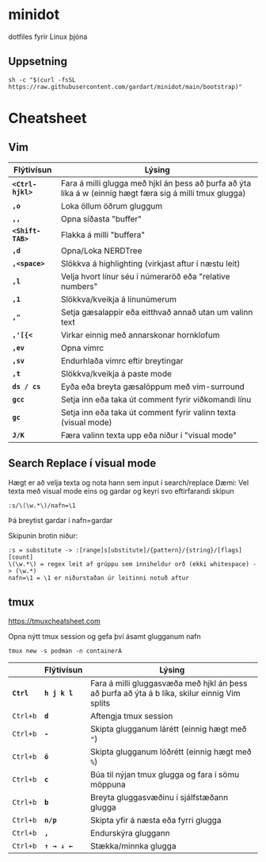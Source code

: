 # minidot
dotfiles fyrir Linux þjóna

## Uppsetning
`sh -c "$(curl -fsSL https://raw.githubusercontent.com/gardart/minidot/main/bootstrap)"`

# Cheatsheet

## Vim

| Flýtivísun | Lýsing |
| -------- | ----------- |
| **`<Ctrl-hjkl>`** | Fara á milli glugga með hjkl án þess að þurfa að ýta líka á w (einnig hægt færa sig á milli tmux glugga) |
| **`,o`** | Loka öllum öðrum gluggum |
| **`,,`** | Opna síðasta "buffer" |
| **`<Shift-TAB>`** | Flakka á milli "buffera" |
| **`,d`** | Opna/Loka NERDTree |
| **`,<space>`** | Slökkva á highlighting (virkjast aftur í næstu leit) |
| **`,l`** | Velja hvort línur séu í númeraröð eða "relative numbers" |
| **`,1`** | Slökkva/kveikja á línunúmerum |
| **`,"`** | Setja gæsalappir eða eitthvað annað utan um valinn text |
| **`,'[{<`** | Virkar einnig með annarskonar hornklofum |
| **`,ev`** | Opna vimrc |
| **`,sv`** | Endurhlaða vimrc eftir breytingar |
| **`,t`** | Slökkva/kveikja á paste mode |
| **`ds / cs`** | Eyða eða breyta gæsalöppum með vim-surround |
| **`gcc`** | Setja inn eða taka út comment fyrir viðkomandi línu |
| **`gc`** | Setja inn eða taka út comment fyrir valinn texta (visual mode) |
| **`J/K`** | Færa valinn texta upp eða niður í "visual mode" |

## Search Replace í visual mode

Hægt er að velja texta og nota hann sem input í search/replace
Dæmi:
Vel texta með visual mode eins og gardar og keyri svo eftirfarandi skipun
```
:s/\(\w.*\)/nafn=\1
```
Þá breytist gardar í nafn=gardar

Skipunin brotin niður:
```
:s = substitute -> :[range]s[ubstitute]/{pattern}/{string}/[flags] [count] 
\(\w.*\) = regex leit af grúppu sem inniheldur orð (ekki whitespace) -> (\w.*)
nafn=\1 = \1 er niðurstaðan úr leitinni notuð aftur
```

## tmux
https://tmuxcheatsheet.com

Opna nýtt tmux session og gefa því ásamt glugganum nafn
```
tmux new -s podman -n containerA
```

|| Flýtivísun | Lýsing |
| -------- | -------- | ----------- |
| **`Ctrl`** | **`h j k l`** | Fara á milli gluggasvæða með hjkl án þess að þurfa að ýta á b líka, skilur einnig Vim splits |
| `Ctrl+b` | **`d`** | Aftengja tmux session |
| `Ctrl+b` | **`-`** | Skipta glugganum lárétt (einnig hægt með `"`) |
| `Ctrl+b` | **`ö`** | Skipta glugganum lóðrétt (einnig hægt með `%`) |
| `Ctrl+b` | **`c`** | Búa til nýjan tmux glugga og fara í sömu möppuna |
| `Ctrl+b` | **`b`** | Breyta gluggasvæðinu í sjálfstæðann glugga |
| `Ctrl+b` | **`n/p`** | Skipta yfir á næsta eða fyrri glugga |
| `Ctrl+b` | **`,`** | Endurskýra gluggann |
| `Ctrl+b` | **`↑ → ↓ ←`** | Stækka/minnka glugga |
  
